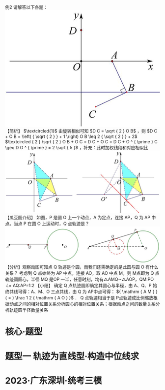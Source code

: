 例2 请解答以下各题：
![](<../../qs_image_DB/专题2-4_瓜豆轨最值模型：为什么我们喜欢手拉手（直线与曲线）（解析版）_/c2ee1f19f13062c3f2f3ff83a5f041801672aff7e460957e4caf5566d8669d3a.jpg>)
【简析】 $\textcircled{1}$ 由旋转相似可知 $D C = \sqrt { 2 } O B$ ，则 $D C + O B = \left( { \sqrt { 2 } } + 1 \right) O B \leq 2 { \sqrt { 2 } } + 2$
$\textcircled { 2 } \sqrt { 2 } O B + O C = D C + O C = D C + O ^ { \prime } C \geq D O ^ { \prime } = 2 \sqrt { 5 }$ ，补充：此时加权线段和对应相似比
![](<../../qs_image_DB/专题2-4_瓜豆轨最值模型：为什么我们喜欢手拉手（直线与曲线）（解析版）_/80085cf62372420573067b7fba842d4f27f0d1576a1351f7e14738caab34b977.jpg>)
【瓜豆圆介绍】 如图，P 是圆 O 上一个动点，A 为定点，连接 AP，Q 为 AP 中点。当点 P 在圆 O 上运动时，Q 点轨迹是？
![](<../../qs_image_DB/专题2-4_瓜豆轨最值模型：为什么我们喜欢手拉手（直线与曲线）（解析版）_/b4b8a587dfecdde703071f5cd3e93644b072f5f2ee7e8d3d38061b673ae29528.jpg>)
【分析】观察动图可知点 Q 轨迹是个圆，而我们还需确定的是此圆与圆 O 有什么关系？
考虑到 Q 点始终为 AP 中点，连接 AO，取 AO 中点 M，则 M点即为 Q 点轨迹圆圆心，半径 MQ 是OP 一半，任意时刻，均有△AMQ∽△AOP，QM:PO $\ L =$ AQ:AP=1:2
【小结】 确定 Q 点轨迹圆即确定其圆心与半径，由 A、Q、P 始终共线可得：A、M、O 三点共线，由 Q 为 AP中点可得： ${ \mathrm { A M } } { = } \frac 1 2 { \mathrm { A O } }$ ．
Q 点轨迹相当于是 P点轨迹成比例缩放根据动点之间的相对位置关系分析圆心的相对位置关系；根据动点之间的数量关系分析轨迹圆半径数量关系
# 核心·题型
# 题型一 轨迹为直线型·构造中位线求
# 2023·广东深圳·统考三模
